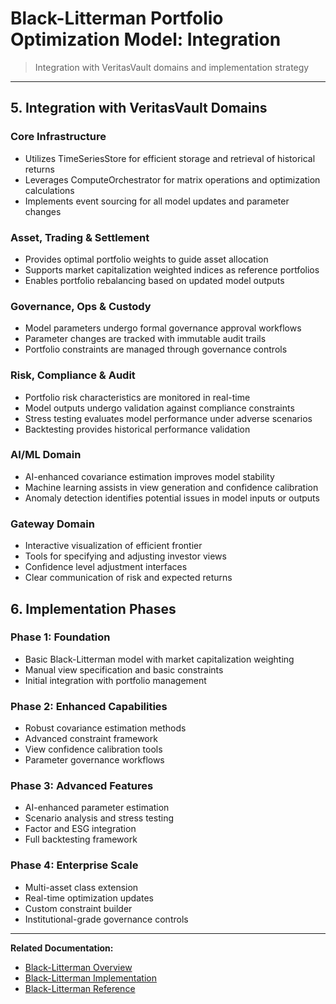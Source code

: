 # Black-Litterman Portfolio Optimization Model: Integration

> Integration with VeritasVault domains and implementation strategy

---

## 5. Integration with VeritasVault Domains

### Core Infrastructure

* Utilizes TimeSeriesStore for efficient storage and retrieval of historical returns
* Leverages ComputeOrchestrator for matrix operations and optimization calculations
* Implements event sourcing for all model updates and parameter changes

### Asset, Trading & Settlement

* Provides optimal portfolio weights to guide asset allocation
* Supports market capitalization weighted indices as reference portfolios
* Enables portfolio rebalancing based on updated model outputs

### Governance, Ops & Custody

* Model parameters undergo formal governance approval workflows
* Parameter changes are tracked with immutable audit trails
* Portfolio constraints are managed through governance controls

### Risk, Compliance & Audit

* Portfolio risk characteristics are monitored in real-time
* Model outputs undergo validation against compliance constraints
* Stress testing evaluates model performance under adverse scenarios
* Backtesting provides historical performance validation

### AI/ML Domain

* AI-enhanced covariance estimation improves model stability
* Machine learning assists in view generation and confidence calibration
* Anomaly detection identifies potential issues in model inputs or outputs

### Gateway Domain

* Interactive visualization of efficient frontier
* Tools for specifying and adjusting investor views
* Confidence level adjustment interfaces
* Clear communication of risk and expected returns

## 6. Implementation Phases

### Phase 1: Foundation

* Basic Black-Litterman model with market capitalization weighting
* Manual view specification and basic constraints
* Initial integration with portfolio management

### Phase 2: Enhanced Capabilities

* Robust covariance estimation methods
* Advanced constraint framework
* View confidence calibration tools
* Parameter governance workflows

### Phase 3: Advanced Features

* AI-enhanced parameter estimation
* Scenario analysis and stress testing
* Factor and ESG integration
* Full backtesting framework

### Phase 4: Enterprise Scale

* Multi-asset class extension
* Real-time optimization updates
* Custom constraint builder
* Institutional-grade governance controls

---

**Related Documentation:**
* [Black-Litterman Overview](./BlackLitterman-Overview.md)
* [Black-Litterman Implementation](./BlackLitterman-Implementation.md)
* [Black-Litterman Reference](./BlackLitterman-Reference.md)